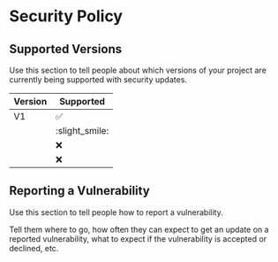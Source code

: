 # Security Policy

## Supported Versions

Use this section to tell people about which versions of your project are
currently being supported with security updates.

| Version | Supported          |
| ------- | ------------------ |
| V1   | :white_check_mark: |
|    | :slight_smile:                |
|    | :x: |
|    | :x:                |

## Reporting a Vulnerability

Use this section to tell people how to report a vulnerability.

Tell them where to go, how often they can expect to get an update on a
reported vulnerability, what to expect if the vulnerability is accepted or
declined, etc.

